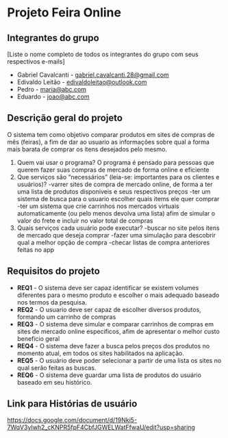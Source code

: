 # Projeto Feira Online 


## Integrantes do grupo 
[Liste o nome completo de todos os integrantes do grupo com seus respectivos e-mails]
 * Gabriel Cavalcanti - gabriel.cavalcanti.28@gmail.com
 * Edivaldo Leitão - edivaldoleitao@outlook.com
 * Pedro - maria@abc.com
 * Eduardo - joao@abc.com

## Descrição geral do projeto 
O sistema tem como objetivo comparar produtos em sites de compras de mês (feiras), a fim de dar ao usuario as informações sobre qual a forma mais barata de comprar os itens desejados pelo mesmo.

 1. Quem vai usar o programa?
    O programa é pensado para pessoas que querem fazer suas compras de mercado de forma online e eficiente
 2. Que serviços são “necessários” (leia-se: importantes para os clientes e usuários)?
    -varrer sites de compra de mercado online, de forma a ter uma lista de produtos disponiveis e seus respectivos preços
    -ter um sistema de busca para o usuario escolher quais items ele quer comprar
    -ter um sistema que crie carrinhos nos mercados virtuais automaticamente (ou pelo menos devolva uma lista) afim de simular o valor do frete e incluir no
     valor total de compras 
 3. Quais serviços cada usuário pode executar?
    -buscar no site pelos itens de mercado que deseja comprar
    -fazer uma simulação para descobrir qual a melhor opção de compra
    -checar listas de compra anteriores feitas no app
    

## Requisitos do projeto
 * **REQ1** - O sistema deve ser capaz identificar se existem volumes diferentes para o mesmo produto e escolher o mais adequado baseado nos termos da pesquisa.
 * **REQ2** - O usuario deve ser capaz de escolher diversos produtos, formando um carrinho de compras
 * **REQ3** - O sistema deve simular e comparar carrinhos de compras em sites de mercado online especificos, afim de apresentar o melhor custo beneficio geral
 * **REQ4** - O sistema deve fazer a busca pelos preços dos produtos no momento atual, em todos os sites habilitados na aplicação.
 * **REQ5** - O usuário deve poder selecionar a partir de uma lista os sites no qual serão feitas as buscas.
 * **REQ6** - O sistema deve guardar uma lista de produtos do usuário baseado em seu histórico.
 
## Link para Histórias de usuário
 
https://docs.google.com/document/d/19Nki5-7WqV3yIwh2_cKNPR5fpF4CbfJGWELWatFfwaU/edit?usp=sharing